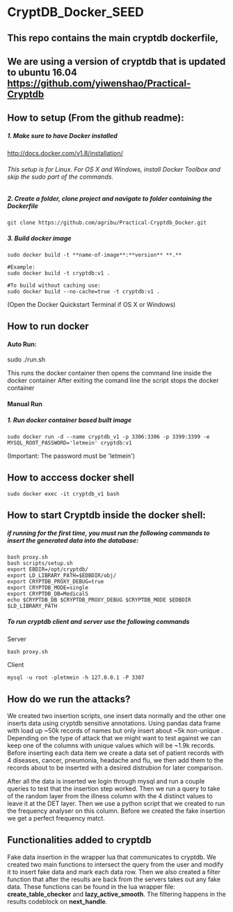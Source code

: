 # CryptDB_Docker_SEED

## This repo contains the main cryptdb dockerfile, 
## We are using a version of cryptdb that is updated to ubuntu 16.04 https://github.com/yiwenshao/Practical-Cryptdb

## How to setup (From the github readme):

##### 1. Make sure to have Docker installed

http://docs.docker.com/v1.8/installation/

###### This setup is for Linux. For OS X and Windows, install Docker Toolbox and skip the sudo part of the commands.

##### 2. Create a folder, clone project and navigate to folder containing the Dockerfile

    git clone https://github.com/agribu/Practical-Cryptdb_Docker.git

##### 3. Build docker image

    sudo docker build -t **name-of-image**:**version** **.**

    #Example:
    sudo docker build -t cryptdb:v1 .
    
    #To build without caching use:
    sudo docker build --no-cache=true -t cryptdb:v1 .

(Open the Docker Quickstart Terminal if OS X or Windows)

## How to run docker

#### Auto Run:

sudo ./run.sh

This runs the docker container then opens the command line inside the docker container
After exiting the comand line the script stops the docker container

#### Manual Run

##### 1. Run docker container based built image

    sudo docker run -d --name cryptdb_v1 -p 3306:3306 -p 3399:3399 -e MYSQL_ROOT_PASSWORD='letmein' cryptdb:v1

(Important: The password must be 'letmein')

## How to acccess docker shell

    sudo docker exec -it cryptdb_v1 bash

## How to start Cryptdb inside the docker shell:

##### if running for the first time, you must run the following commands to insert the generated data into the database:

```
bash proxy.sh
bash scripts/setup.sh
export EBDIR=/opt/cryptdb/
export LD_LIBRARY_PATH=$EDBDIR/obj/
export CRYPTDB_PROXY_DEBUG=true
export CRYPTDB_MODE=single
export CRYPTDB_DB=MedicalS
echo $CRYPTDB_DB $CRYPTDB_PROXY_DEBUG $CRYPTDB_MODE $EDBDIR $LD_LIBRARY_PATH
```
##### To run cryptdb client and server use the following commands
Server
```
bash proxy.sh
```
Client
```
mysql -u root -pletmein -h 127.0.0.1 -P 3307

```

## How do we run the attacks?

We created two insertion scripts, one insert data normally and the other one inserts data using cryptdb sensitive annotations. Using pandas data frame with load up ~50k records of names but only insert about ~5k non-unique . Depending on the type of attack that we might want to test against we can keep one of the columns with unique values which will be ~1.9k records. Before inserting each data item we create a data set of patient records with 4 diseases, cancer, pneumonia, headache and flu, we then add them to the records about to be inserted with a desired distrubion for later comparison. 

After all the data is inserted we login through mysql and run a couple queries to test that the insertion step worked. Then we run a query to take of the random layer from the illness column with the 4 distinct values to leave it at the DET layer. Then we use a python script that we created to run the frequency analyser on this column. Before we created the fake insertion we get a perfect frequency matct. 

## Functionalities added to cryptdb

Fake data insertion in the wrapper lua that communicates to cryptdb. We created two main functions to intersect the query from the user
and modify it to insert fake data and mark each data row. Then we also created a filter function that after the results are back from the servers
takes out any fake data. These functions can be found in the lua wrapper file: **create_table_checker** and **lazy_active_smooth**. The filtering happens in the results codeblock on **next_handle**.


